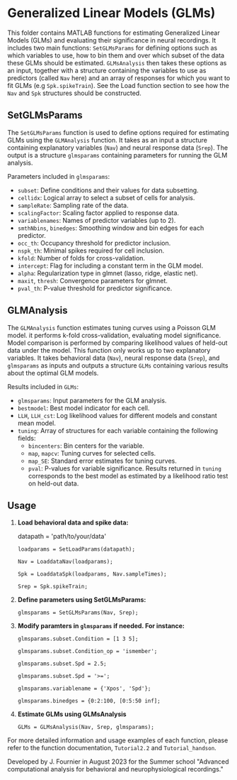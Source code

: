 # Generalized Linear Models (GLMs)

This folder contains MATLAB functions for estimating Generalized Linear Models (GLMs) and evaluating their significance in neural recordings. 
It includes two main functions:  `SetGLMsParams` for defining options such as
which variables to use, how to bin them and over which subset of the data these GLMs should be estimated. `GLMsAnalysis` then takes these options as an input,
together with a structure containing the variables to use as predictors (called `Nav` here) and an array of responses for which you want to fit GLMs (e.g `Spk.spikeTrain`).
See the Load function section to see how the `Nav` and `Spk` structures should be constructed.

## SetGLMsParams

The `SetGLMsParams` function is used to define options required for estimating GLMs using the `GLMAnalysis` function.
It takes as an input a structure containing explanatory variables (`Nav`) and neural response data (`Srep`).
The output is a structure `glmsparams` containing parameters for running the GLM analysis.

Parameters included in `glmsparams`:
- `subset`: Define conditions and their values for data subsetting.
- `cellidx`: Logical array to select a subset of cells for analysis.
- `sampleRate`: Sampling rate of the data.
- `scalingFactor`: Scaling factor applied to response data.
- `variablenames`: Names of predictor variables (up to 2).
- `smthNbins`, `binedges`: Smoothing window and bin edges for each predictor.
- `occ_th`: Occupancy threshold for predictor inclusion.
- `nspk_th`: Minimal spikes required for cell inclusion.
- `kfold`: Number of folds for cross-validation.
- `intercept`: Flag for including a constant term in the GLM model.
- `alpha`: Regularization type in glmnet (lasso, ridge, elastic net).
- `maxit`, `thresh`: Convergence parameters for glmnet.
- `pval_th`: P-value threshold for predictor significance.

## GLMAnalysis

The `GLMAnalysis` function estimates tuning curves using a Poisson GLM model. it performs k-fold cross-validation, evaluating model significance.
Model comparison is performed by comparing likelihood values of held-out data under the model.
This function only works up to two explanatory variables. It takes behavioral data (`Nav`), neural response data (`Srep`), and `glmsparams` as inputs and
outputs a structure `GLMs` containing various results about the optimal GLM models.

Results included in `GLMs`:
- `glmsparams`: Input parameters for the GLM analysis.
- `bestmodel`: Best model indicator for each cell.
- `LLH`, `LLH_cst`: Log likelihood values for different models and constant mean model.
- `tuning`: Array of structures for each variable containing the following fields:
  - `bincenters`: Bin centers for the variable.
  - `map`, `mapcv`: Tuning curves for selected cells.
  - `map_SE`: Standard error estimates for tuning curves.
  - `pval`: P-values for variable significance.
Results returned in `tuning` corresponds to the best model as estimated by a likelihood ratio test on held-out data.

## Usage

1. **Load behavioral data and spike data:**

      datapath = 'path/to/your/data'

    `loadparams = SetLoadParams(datapath);`

    `Nav = LoaddataNav(loadparams);`

    `Spk = LoaddataSpk(loadparams, Nav.sampleTimes);`

    `Srep = Spk.spikeTrain;`

2. **Define parameters using SetGLMsParams:**

    `glmsparams = SetGLMsParams(Nav, Srep);`

4. **Modify paramters in `glmsparams` if needed. For instance:**

   `glmsparams.subset.Condition = [1 3 5];`
   
    `glmsparams.subset.Condition_op = 'ismember';`
   
    `glmsparams.subset.Spd = 2.5;`
   
    `glmsparams.subset.Spd = '>=';`

    `glmsparams.variablename = {'Xpos', 'Spd'};`
   
    `glmsparams.binedges = {0:2:100, [0:5:50 inf];`

6. **Estimate GLMs using GLMsAnalysis**

   `GLMs = GLMsAnalysis(Nav, Srep, glmsparams);`

For more detailed information and usage examples of each function, please refer to the function documentation, `Tutorial2.2` and `Tutorial_handson`.

Developed by J. Fournier in August 2023 for the Summer school "Advanced computational analysis for behavioral and neurophysiological recordings."

